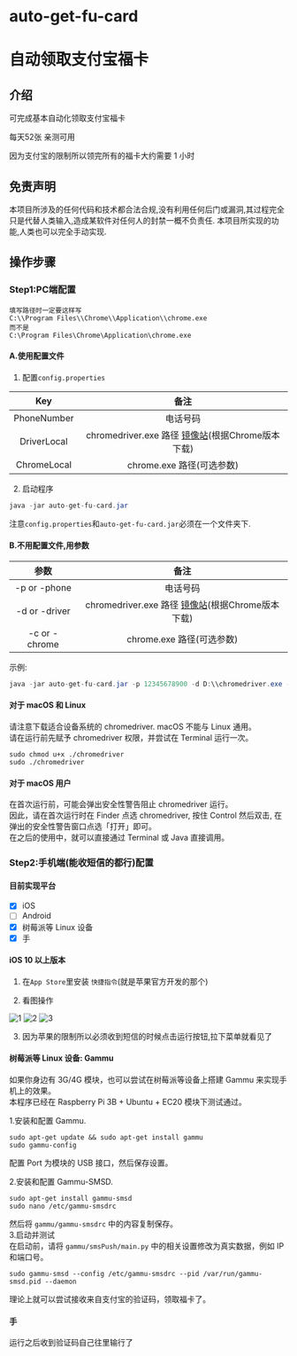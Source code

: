 # auto-get-fu-card
# 自动领取支付宝福卡

## 介绍

可完成基本自动化领取支付宝福卡

每天52张 亲测可用

因为支付宝的限制所以领完所有的福卡大约需要 1 小时

## 免责声明

本项目所涉及的任何代码和技术都合法合规,没有利用任何后门或漏洞,其过程完全只是代替人类输入,造成某软件对任何人的封禁一概不负责任.
本项目所实现的功能,人类也可以完全手动实现.

## 操作步骤

### Step1:PC端配置

```
填写路径时一定要这样写
C:\\Program Files\\Chrome\\Application\\chrome.exe
而不是
C:\Program Files\Chrome\Application\chrome.exe
```

#### A.使用配置文件

1. 配置`config.properties`

| Key  | 备注  |
| :------------: | :------------: |
| PhoneNumber | 电话号码  |
| DriverLocal | chromedriver.exe 路径 [镜像站](http://npm.taobao.org/mirrors/chromedriver/)(根据Chrome版本下载) |
| ChromeLocal | chrome.exe 路径(可选参数)  |

2. 启动程序

```java
java -jar auto-get-fu-card.jar
```

注意`config.properties`和`auto-get-fu-card.jar`必须在一个文件夹下.

#### B.不用配置文件,用参数

| 参数  | 备注  |
| :------------: | :------------: |
| -p or -phone  | 电话号码  |
| -d or -driver | chromedriver.exe 路径 [镜像站](http://npm.taobao.org/mirrors/chromedriver/)(根据Chrome版本下载) |
| -c or -chrome | chrome.exe 路径(可选参数)  |

示例:

```java
java -jar auto-get-fu-card.jar -p 12345678900 -d D:\\chromedriver.exe -c C:\\Program Files\\Chrome\\Application\\chrome.exe
```

#### 对于 macOS 和 Linux
请注意下载适合设备系统的 chromedriver. macOS 不能与 Linux 通用。   
请在运行前先赋予 chromedriver 权限，并尝试在 Terminal 运行一次。   
```
sudo chmod u+x ./chromedriver
sudo ./chromedriver
```
#### 对于 macOS 用户
在首次运行前，可能会弹出安全性警告阻止 chromedriver 运行。   
因此，请在首次运行时在 Finder 点选 chromedriver, 按住 Control 然后双击, 在弹出的安全性警告窗口点选「打开」即可。   
在之后的使用中，就可以直接通过 Terminal 或 Java 直接调用。


### Step2:手机端(能收短信的都行)配置

#### 目前实现平台

- [x] iOS
- [ ] Android
- [x] 树莓派等 Linux 设备
- [x] 手

#### iOS 10 以上版本

1. 在`App Store`里安装 `快捷指令`(就是苹果官方开发的那个)

2. 看图操作

![1](https://github.com/DrDREAM233/auto-get-fu-card/blob/main/FAQ/iOS1.PNG?raw=true)
![2](https://github.com/DrDREAM233/auto-get-fu-card/blob/main/FAQ/iOS2.PNG?raw=true)
![3](https://github.com/DrDREAM233/auto-get-fu-card/blob/main/FAQ/iOS3.PNG?raw=true)

3. 因为苹果的限制所以必须收到短信的时候点击运行按钮,拉下菜单就看见了


#### 树莓派等 Linux 设备: Gammu
如果你身边有 3G/4G 模块，也可以尝试在树莓派等设备上搭建 Gammu 来实现手机上的效果。   
本程序已经在 Raspberry Pi 3B + Ubuntu + EC20 模块下测试通过。

1.安装和配置 Gammu.   
```
sudo apt-get update && sudo apt-get install gammu
sudo gammu-config
```
配置 Port 为模块的 USB 接口，然后保存设置。   

2.安装和配置 Gammu-SMSD.   
```
sudo apt-get install gammu-smsd
sudo nano /etc/gammu-smsdrc
```   
然后将 ```gammu/gammu-smsdrc``` 中的内容复制保存。   
3.启动并测试   
在启动前，请将 ```gammu/smsPush/main.py``` 中的相关设置修改为真实数据，例如 IP 和端口号。   
```
sudo gammu-smsd --config /etc/gammu-smsdrc --pid /var/run/gammu-smsd.pid --daemon
```   
理论上就可以尝试接收来自支付宝的验证码，领取福卡了。

#### 手

运行之后收到验证码自己往里输行了
